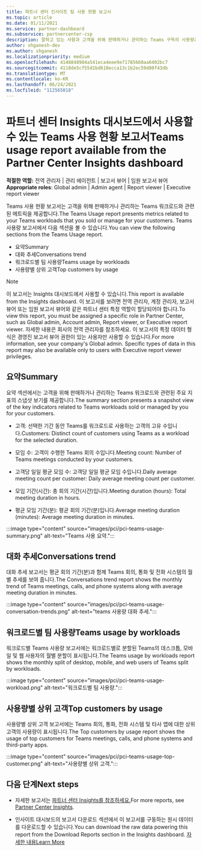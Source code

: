 ```yaml
---
title: 파트너 센터 인사이트 팀 사용 현황 보고서
ms.topic: article
ms.date: 01/11/2021
ms.service: partner-dashboard
ms.subservice: partnercenter-csp
description: 잘하고 있는 사항과 고객을 위해 판매하거나 관리하는 Teams 구독의 사용량과 관련하여 개선할 수 있는 위치를 확인합니다.
author: shganesh-dev
ms.author: shganesh
ms.localizationpriority: medium
ms.openlocfilehash: 4148848984a541eca4eee9e71785660aa6402bc7
ms.sourcegitcommit: 4118de5cf55d1bd618ecca13c1b2ec59d80f43db
ms.translationtype: MT
ms.contentlocale: ko-KR
ms.lasthandoff: 06/24/2021
ms.locfileid: "112565018"
---
```

# <a name="teams-usage-report-available-from-the-partner-center-insights-dashboard"></a><span data-ttu-id="a157e-103">파트너 센터 Insights 대시보드에서 사용할 수 있는 Teams 사용 현황 보고서</span><span class="sxs-lookup"><span data-stu-id="a157e-103">Teams usage report available from the Partner Center Insights dashboard</span></span>

<span data-ttu-id="a157e-104">**적절한 역할:** 전역 관리자 | 관리 에이전트 | 보고서 뷰어 | 임원 보고서 뷰어</span><span class="sxs-lookup"><span data-stu-id="a157e-104">**Appropriate roles**: Global admin | Admin agent | Report viewer | Executive report viewer</span></span>

<span data-ttu-id="a157e-105">Teams 사용 현황 보고서는 고객을 위해 판매하거나 관리하는 Teams 워크로드와 관련된 메트릭을 제공합니다.</span><span class="sxs-lookup"><span data-stu-id="a157e-105">The Teams Usage report presents metrics related to your Teams workloads that you sold or manage for your customers.</span></span> <span data-ttu-id="a157e-106">Teams 사용량 보고서에서 다음 섹션을 볼 수 있습니다.</span><span class="sxs-lookup"><span data-stu-id="a157e-106">You can view the following sections from the Teams Usage report.</span></span>

- <span data-ttu-id="a157e-107">요약</span><span class="sxs-lookup"><span data-stu-id="a157e-107">Summary</span></span>
- <span data-ttu-id="a157e-108">대화 추세</span><span class="sxs-lookup"><span data-stu-id="a157e-108">Conversations trend</span></span>
- <span data-ttu-id="a157e-109">워크로드별 팀 사용량</span><span class="sxs-lookup"><span data-stu-id="a157e-109">Teams usage by workloads</span></span>
- <span data-ttu-id="a157e-110">사용량별 상위 고객</span><span class="sxs-lookup"><span data-stu-id="a157e-110">Top customers by usage</span></span>

 > [!NOTE]
 > <span data-ttu-id="a157e-111">이 보고서는 Insights 대시보드에서 사용할 수 있습니다.</span><span class="sxs-lookup"><span data-stu-id="a157e-111">This report is available from the Insights dashboard.</span></span> <span data-ttu-id="a157e-112">이 보고서를 보려면 전역 관리자, 계정 관리자, 보고서 뷰어 또는 임원 보고서 뷰어와 같은 파트너 센터 특정 역할이 할당되어야 합니다.</span><span class="sxs-lookup"><span data-stu-id="a157e-112">To view this report, you must be assigned a specific role in Partner Center, such as Global admin, Account admin, Report viewer, or Executive report viewer.</span></span> <span data-ttu-id="a157e-113">자세한 내용은 회사의 전역 관리자를 참조하세요. 이 보고서의 특정 데이터 형식은 경영진 보고서 뷰어 권한이 있는 사용자만 사용할 수 있습니다.</span><span class="sxs-lookup"><span data-stu-id="a157e-113">For more information, see your company's Global admin. Specific types of data in this report may also be available only to users with Executive report viewer privileges.</span></span>

## <a name="summary"></a><span data-ttu-id="a157e-114">요약</span><span class="sxs-lookup"><span data-stu-id="a157e-114">Summary</span></span>

<span data-ttu-id="a157e-115">요약 섹션에서는 고객을 위해 판매하거나 관리하는 Teams 워크로드와 관련된 주요 지표의 스냅샷 보기를 제공합니다.</span><span class="sxs-lookup"><span data-stu-id="a157e-115">The summary section presents a snapshot view of the key indicators related to Teams workloads sold or managed by you for your customers.</span></span>  

- <span data-ttu-id="a157e-116">고객: 선택한 기간 동안 Teams를 워크로드로 사용하는 고객의 고유 수입니다.</span><span class="sxs-lookup"><span data-stu-id="a157e-116">Customers: Distinct count of customers using Teams as a workload for the selected duration.</span></span>

- <span data-ttu-id="a157e-117">모임 수: 고객이 수행한 Teams 회의 수입니다.</span><span class="sxs-lookup"><span data-stu-id="a157e-117">Meeting count: Number of Teams meetings conducted by your customers.</span></span>

- <span data-ttu-id="a157e-118">고객당 일일 평균 모임 수: 고객당 일일 평균 모임 수입니다.</span><span class="sxs-lookup"><span data-stu-id="a157e-118">Daily average meeting count per customer: Daily average meeting count per customer.</span></span> 

- <span data-ttu-id="a157e-119">모임 기간(시간): 총 회의 기간(시간)입니다.</span><span class="sxs-lookup"><span data-stu-id="a157e-119">Meeting duration (hours): Total meeting duration in hours.</span></span> 

- <span data-ttu-id="a157e-120">평균 모임 기간(분): 평균 회의 기간(분)입니다.</span><span class="sxs-lookup"><span data-stu-id="a157e-120">Average meeting duration (minutes): Average meeting duration in minutes.</span></span> 

:::image type="content" source="images/pci/pci-teams-usage-summary.png" alt-text="Teams 사용 요약.":::

## <a name="conversations-trend"></a><span data-ttu-id="a157e-122">대화 추세</span><span class="sxs-lookup"><span data-stu-id="a157e-122">Conversations trend</span></span>

<span data-ttu-id="a157e-123">대화 추세 보고서는 평균 회의 기간(분)과 함께 Teams 회의, 통화 및 전화 시스템의 월별 추세를 보여 줍니다.</span><span class="sxs-lookup"><span data-stu-id="a157e-123">The Conversations trend report shows the monthly trend of Teams meetings, calls, and phone systems along with average meeting duration in minutes.</span></span>

:::image type="content" source="images/pci/pci-teams-usage-conversation-trends.png" alt-text="teams 사용량 대화 추세.":::

## <a name="teams-usage-by-workloads"></a><span data-ttu-id="a157e-125">워크로드별 팀 사용량</span><span class="sxs-lookup"><span data-stu-id="a157e-125">Teams usage by workloads</span></span>

<span data-ttu-id="a157e-126">워크로드별 Teams 사용량 보고서에는 워크로드별로 분할된 Teams의 데스크톱, 모바일 및 웹 사용자의 월별 분할이 표시됩니다.</span><span class="sxs-lookup"><span data-stu-id="a157e-126">The Teams usage by workloads report shows the monthly split of desktop, mobile, and web users of Teams split by workloads.</span></span>

:::image type="content" source="images/pci/pci-teams-usage-workload.png" alt-text="워크로드별 팀 사용량.":::

## <a name="top-customers-by-usage"></a><span data-ttu-id="a157e-128">사용량별 상위 고객</span><span class="sxs-lookup"><span data-stu-id="a157e-128">Top customers by usage</span></span>

<span data-ttu-id="a157e-129">사용량별 상위 고객 보고서에는 Teams 회의, 통화, 전화 시스템 및 타사 앱에 대한 상위 고객의 사용량이 표시됩니다.</span><span class="sxs-lookup"><span data-stu-id="a157e-129">The Top customers by usage report shows the usage of top customers for Teams meetings, calls, and phone systems and third-party apps.</span></span>

:::image type="content" source="images/pci/pci-teams-usage-top-customer.png" alt-text="사용량별 상위 고객.":::

## <a name="next-steps"></a><span data-ttu-id="a157e-131">다음 단계</span><span class="sxs-lookup"><span data-stu-id="a157e-131">Next steps</span></span>

- <span data-ttu-id="a157e-132">자세한 보고서는 [파트너 센터 Insights를 참조하세요.](partner-center-insights.md)</span><span class="sxs-lookup"><span data-stu-id="a157e-132">For more reports, see [Partner Center Insights](partner-center-insights.md).</span></span>

- <span data-ttu-id="a157e-133">인사이트 대시보드의 보고서 다운로드 섹션에서 이 보고서를 구동하는 원시 데이터를 다운로드할 수 있습니다.</span><span class="sxs-lookup"><span data-stu-id="a157e-133">You can download the raw data powering this report from the Download Reports section in the Insights dashboard.</span></span> [<span data-ttu-id="a157e-134">자세한 내용</span><span class="sxs-lookup"><span data-stu-id="a157e-134">Learn More</span></span>](pci-download-reports.md) 
